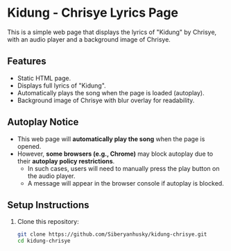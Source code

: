 # Kidung - Chrisye Lyrics Page

This is a simple web page that displays the lyrics of "Kidung" by Chrisye, with an audio player and a background image of Chrisye.

## Features
- Static HTML page.
- Displays full lyrics of "Kidung".
- Automatically plays the song when the page is loaded (autoplay).
- Background image of Chrisye with blur overlay for readability.

## Autoplay Notice
- This web page will **automatically play the song** when the page is opened.
- However, **some browsers (e.g., Chrome)** may block autoplay due to their **autoplay policy restrictions**.
  - In such cases, users will need to manually press the play button on the audio player.
  - A message will appear in the browser console if autoplay is blocked.

## Setup Instructions
1. Clone this repository:
   ```bash
   git clone https://github.com/Siberyanhusky/kidung-chrisye.git
   cd kidung-chrisye
